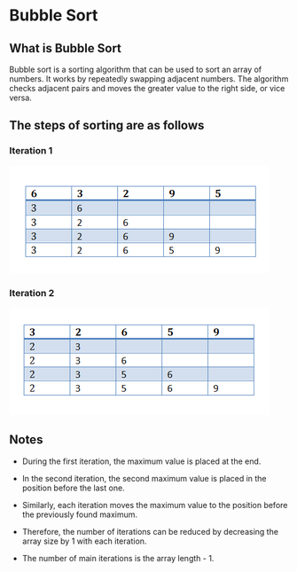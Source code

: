 # Bubble Sort

## What is Bubble Sort

Bubble sort is a sorting algorithm that can be used to sort an array of numbers. It works by repeatedly swapping adjacent numbers. The algorithm checks adjacent pairs and moves the greater value to the right side, or vice versa.

## The steps of sorting are as follows

### Iteration 1

![bubble1](0-images/bubble-sort/1.png)

### Iteration 2

![bubble2](0-images/bubble-sort/2.png)

## Notes

- During the first iteration, the maximum value is placed at the end.
- In the second iteration, the second maximum value is placed in the position before the last one.
- Similarly, each iteration moves the maximum value to the position before the previously found maximum.
- Therefore, the number of iterations can be reduced by decreasing the array size by 1 with each iteration.

- The number of main iterations is the array length - 1.
